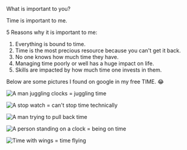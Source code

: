 What is important to you?

Time is important to me. 

5 Reasons why it is important to me:
1. Everything is bound to time.
2. Time is the most precious resource because you can't get it back.
3. No one knows how much time they have.
4. Managing time poorly or well has a huge impact on life.
5. Skills are impacted by how much time one invests in them.

Below are some pictures I found on google in my free TIME. :joy:

![A man juggling clocks = juggling time](https://tse2.mm.bing.net/th?id=OIP.b_HBZuZpPlIXNNcHQUX9ywHaFU&pid=Api)

![A stop watch = can't stop time technically](https://tse4.mm.bing.net/th?id=OIP.oGMIc617uAzYud8Fe2KgDAAAAA&pid=Api)

![A man trying to pull back time](https://tse1.mm.bing.net/th?id=OIP.DkHWAQgyOfgXCwY963fucgAAAA&pid=Api)

![A person standing on a clock = being on time](https://encrypted-tbn0.gstatic.com/images?q=tbn:ANd9GcTiTaIvTX7R1Rgb9FIeoyT5QDa9QAj-ANe3_w&usqp=CAU)

![Time with wings = time flying](https://media.istockphoto.com/vectors/basic-rgb-vector-id1215126643?k=20&m=1215126643&s=612x612&w=0&h=gdbQI_wWQuL-6np8x_ar61Vdth9pcrPS3q8bKt4iUcw=)
